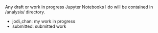 Any draft or work in progress Jupyter Notebooks I do will be contained in /analysis/ directory.
- jodi_chan: my work in progress
- submitted: submitted work
